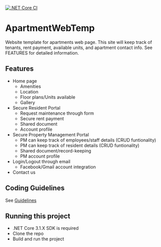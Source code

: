 [![.NET Core CI](https://github.com/Sa-wol/ApartmentWebTemp/actions/workflows/dotnetcore.yml/badge.svg)](https://github.com/Sa-wol/ApartmentWebTemp/actions/workflows/dotnetcore.yml)

# ApartmentWebTemp

Website template for apartments web page. 
This site will keep track of tenants, rent payment, available units, and apartment contact info.
See FEATURES for detailed information.

## Features
- Home page
	- Amenities
	- Location
	- Floor plans/Units available
	- Gallery
- Secure Resident Portal
	- Request maintenance through form
	- Secure rent payment
	- Shared document
	- Account profile
- Secure Property Management Portal
	- PM can keep track of employees/staff details (CRUD funtionality)
	- PM can keep track of resident details (CRUD funtionality)
	- Shared document/record-keeping
	- PM account profile
- Login/Logout through email
	- Facebook/Gmail account integration
- Contact us

## Coding Guidelines
See [Guidelines](https://github.com/Sa-wol/ApartmentWebTemp/blob/master/CodingGuidelines.md)

## Running this project
- .NET Core 3.1.X SDK is required
- Clone the repo
- Build and run the project
